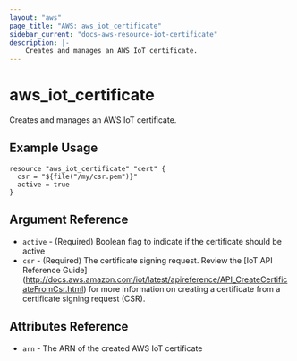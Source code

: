 ```yaml
---
layout: "aws"
page_title: "AWS: aws_iot_certificate"
sidebar_current: "docs-aws-resource-iot-certificate"
description: |-
    Creates and manages an AWS IoT certificate.
---
```


# aws\_iot\_certificate

Creates and manages an AWS IoT certificate.

## Example Usage

```hcl
resource "aws_iot_certificate" "cert" {
  csr = "${file("/my/csr.pem")}"
  active = true
}
```

## Argument Reference

* `active` - (Required)  Boolean flag to indicate if the certificate should be active
* `csr` - (Required) The certificate signing request. Review the
  [IoT API Reference Guide] (http://docs.aws.amazon.com/iot/latest/apireference/API_CreateCertificateFromCsr.html)
  for more information on creating a certificate from a certificate signing request (CSR).


## Attributes Reference

* `arn` - The ARN of the created AWS IoT certificate
